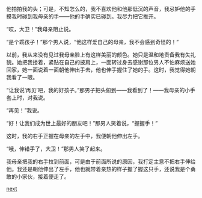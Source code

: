 
他拍拍我的头；可是，不知怎么的，我不喜欢他和他那低沉的声音，我忌妒他的手摸我时碰到我母亲的手——他的手确实已碰到。我尽力把它推开。

“哎，大卫！”我母亲阻止说。

“是个乖孩子！”那个男人说，“他这样爱自己的母亲，我不会感到奇怪的！”

以前，我从来没有见过我母亲脸上有这样美丽的颜色。她只是温和地责备我有失礼貌。她把我搂着，紧贴在自己的披肩上，一面转过身去感谢那位男人不怕麻烦送她回家，她一面说着一面朝他伸出手去，他也伸手握住了她的手。这时，我觉得她朝我看了一眼。

“让我说‘再见’吧，我的好孩子。”那男子把头俯到——我看到了！——我母亲的小手套上时，对我说。

“再见！”我说。

“好！让我们成为世上最好的朋友吧！”那男人笑着说，“握握手！”

这时，我的右手正握在母亲的左手中，我便朝他伸出左手。

“哦，伸错手了，大卫！”那男人笑了起来。

我母亲把我的右手拉到前面，可是由于前面所说的原因，我打定主意不把右手伸给他。我还是朝他伸出了左手，他也就带着亲热的样子握了握这只手，还说我是个勇敢的小家伙，接着便走了。

[next](page28.md)
